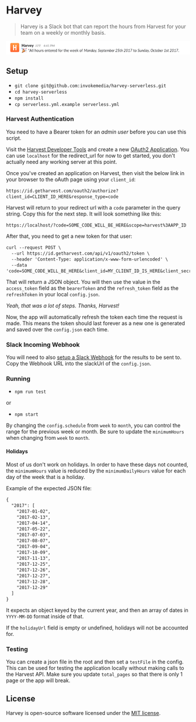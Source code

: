 Harvey
======

> Harvey is a Slack bot that can report the hours from Harvest for your team on a weekly or monthly basis.

![harvey screenshot](https://raw.githubusercontent.com/invokemedia/harvey/master/screenshot.png)

## Setup

* `git clone git@github.com:invokemedia/harvey-serverless.git`
* `cd harvey-serverless`
* `npm install`
* `cp serverless.yml.example serverless.yml`

### Harvest Authentication

You need to have a Bearer token for an *admin user* before you can use this script.

Visit the [Harvest Developer Tools](https://id.getharvest.com/developers) and create a new [OAuth2 Application](https://id.getharvest.com/oauth2/clients/new). You can use `localhost` for the redirect_url for now to get started, you don't actually need any working server at this point.

Once you've created an application on Harvest, then visit the below link in your browser to the oAuth page using your `client_id`:

```
https://id.getharvest.com/oauth2/authorize?client_id=CLIENT_ID_HERE&response_type=code
```

Harvest will return to your redirect url with a `code` parameter in the query string. Copy this for the next step. It will look something like this:

```
https://localhost/?code=SOME_CODE_WILL_BE_HERE&scope=harvest%3AAPP_ID
```

After that, you need to get a new token for that user:

```
curl --request POST \
  --url https://id.getharvest.com/api/v1/oauth2/token \
  --header 'Content-Type: application/x-www-form-urlencoded' \
  --data 'code=SOME_CODE_WILL_BE_HERE&client_id=MY_CLIENT_ID_IS_HERE&client_secret=MY_CLIENT_SECRET_IS_HERE&grant_type=authorization_code'
```

That will return a JSON object. You will then use the value in the `access_token` field as the `bearerToken` and the `refresh_token` field as the `refreshToken` in your local `config.json`.

*Yeah, that was a lot of steps. Thanks, Harvest!*

Now, the app will automatically refresh the token each time the request is made. This means the token should last forever as a new one is generated and saved over the `config.json` each time.

### Slack Incoming Webhook

You will need to also [setup a Slack Webhook](https://api.slack.com/custom-integrations/incoming-webhooks) for the results to be sent to. Copy the Webhook URL into the slackUrl of the `config.json`.

### Running

* `npm run test`

or

* `npm start`

By changing the `config.schedule` from `week` to `month`, you can control the range for the previous week or month. Be sure to update the `minimumHours` when changing from `week` to `month`.

#### Holidays

Most of us don't work on holidays. In order to have these days not counted, the `minimumHours` value is reduced by the `minimumDailyHours` value for each day of the week that is a holiday.

Example of the expected JSON file:

```
{
  "2017": [
    "2017-01-02",
    "2017-02-13",
    "2017-04-14",
    "2017-05-22",
    "2017-07-03",
    "2017-08-07",
    "2017-09-04",
    "2017-10-09",
    "2017-11-13",
    "2017-12-25",
    "2017-12-26",
    "2017-12-27",
    "2017-12-28",
    "2017-12-29"
  ]
}
```

It expects an object keyed by the current year, and then an array of dates in `YYYY-MM-DD` format inside of that.

If the `holidayUrl` field is empty or undefined, holidays will not be accounted for.

### Testing

You can create a json file in the root and then set a `testFile` in the config. This can be used for testing the application locally without making calls to the Harvest API. Make sure you update `total_pages` so that there is only 1 page or the app will break.

## License

Harvey is open-source software licensed under the [MIT license](https://opensource.org/licenses/MIT).
